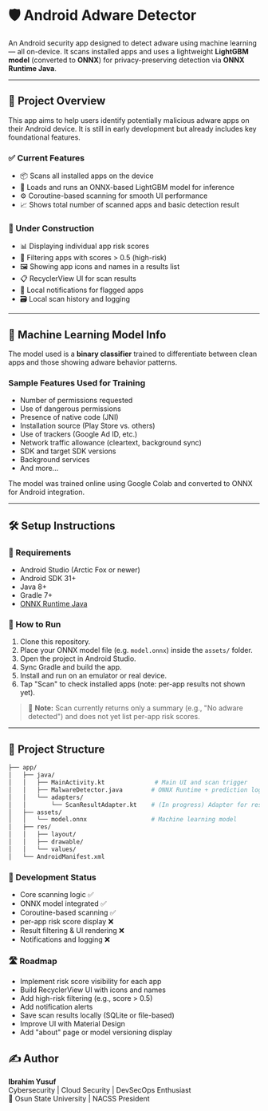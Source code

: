 # 🛡️ Android Adware Detector 

An Android security app designed to detect adware using machine learning — all on-device. It scans installed apps and uses a lightweight **LightGBM model** (converted to **ONNX**) for privacy-preserving detection via **ONNX Runtime Java**.

---

## 📱 Project Overview

This app aims to help users identify potentially malicious adware apps on their Android device. It is still in early development but already includes key foundational features.

### ✅ Current Features

- 📦 Scans all installed apps on the device
- 🧠 Loads and runs an ONNX-based LightGBM model for inference
- ⚙️ Coroutine-based scanning for smooth UI performance
- 📈 Shows total number of scanned apps and basic detection result

### 🚧 Under Construction

- 📊 Displaying individual app risk scores
- 🚩 Filtering apps with scores > 0.5 (high-risk)
- 🖼️ Showing app icons and names in a results list
- 📋 RecyclerView UI for scan results
- 🔔 Local notifications for flagged apps
- 🗃️ Local scan history and logging

---

## 🧠 Machine Learning Model Info

The model used is a **binary classifier** trained to differentiate between clean apps and those showing adware behavior patterns.

### Sample Features Used for Training

- Number of permissions requested
- Use of dangerous permissions
- Presence of native code (JNI)
- Installation source (Play Store vs. others)
- Use of trackers (Google Ad ID, etc.)
- Network traffic allowance (cleartext, background sync)
- SDK and target SDK versions
- Background services
- And more...

The model was trained online using Google Colab and converted to ONNX for Android integration.

---

## 🛠️ Setup Instructions

### 🧰 Requirements

- Android Studio (Arctic Fox or newer)
- Android SDK 31+
- Java 8+
- Gradle 7+
- [ONNX Runtime Java](https://github.com/microsoft/onnxruntime)

### 🚀 How to Run

1. Clone this repository.
2. Place your ONNX model file (e.g. `model.onnx`) inside the `assets/` folder.
3. Open the project in Android Studio.
4. Sync Gradle and build the app.
5. Install and run on an emulator or real device.
6. Tap "Scan" to check installed apps (note: per-app results not shown yet).

> 📝 **Note:** Scan currently returns only a summary (e.g., "No adware detected") and does not yet list per-app risk scores.

---

## 📁 Project Structure

```bash
├── app/
│   ├── java/
│   │   ├── MainActivity.kt              # Main UI and scan trigger
│   │   ├── MalwareDetector.java        # ONNX Runtime + prediction logic
│   │   └── adapters/
│   │       └── ScanResultAdapter.kt    # (In progress) Adapter for results UI
│   ├── assets/
│   │   └── model.onnx                  # Machine learning model
│   ├── res/
│   │   ├── layout/
│   │   ├── drawable/
│   │   └── values/
│   └── AndroidManifest.xml
```


### 🧪 Development Status

- Core scanning logic ✅
- ONNX model integrated ✅
- Coroutine-based scanning ✅
- per-app risk score display ❌
- Result filtering & UI rendering ❌
- Notifications and logging ❌

### 🛣️ Roadmap
 - Implement risk score visibility for each app
 - Build RecyclerView UI with icons and names
 - Add high-risk filtering (e.g., score > 0.5)
 - Add notification alerts
 - Save scan results locally (SQLite or file-based)
 - Improve UI with Material Design
 - Add "about" page or model versioning display


## ✍️ Author

**Ibrahim Yusuf**  
Cybersecurity | Cloud Security | DevSecOps Enthusiast  
📍 Osun State University | NACSS President  






